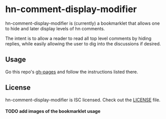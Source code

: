 hn-comment-display-modifier
===========================

hn-comment-display-modifier is (currently) a bookmarklet that allows one to hide
and later display levels of hn comments.

The intent is to allow a reader to read all top level comments by hiding
replies, while easily allowing the user to dig into the discussions if desired.

## Usage

Go this repo's [gh-pages](https://ifo.github.io/hn-comment-display-modifier/)
and follow the instructions listed there.

## License

hn-comment-display-modifier is ISC licensed.
Check out the [LICENSE](https://github.com/ifo/hn-comment-display-modifier/blob/master/LICENSE)
file.

#### TODO add images of the bookmarklet usage

